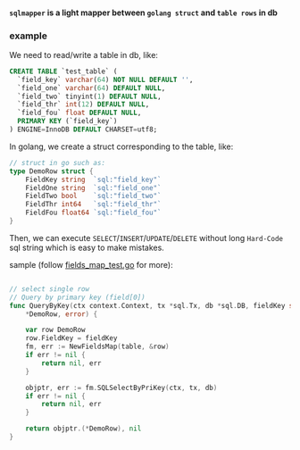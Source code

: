 #### `sqlmapper` is a light mapper between `golang struct` and `table rows` in db

### example
We need to read/write a table in db, like:
```sql
CREATE TABLE `test_table` (
  `field_key` varchar(64) NOT NULL DEFAULT '',
  `field_one` varchar(64) DEFAULT NULL,
  `field_two` tinyint(1) DEFAULT NULL,
  `field_thr` int(12) DEFAULT NULL,
  `field_fou` float DEFAULT NULL,
  PRIMARY KEY (`field_key`)
) ENGINE=InnoDB DEFAULT CHARSET=utf8;
```
In golang, we create a struct corresponding to the table, like:
```go
// struct in go such as:
type DemoRow struct {
	FieldKey string  `sql:"field_key"`
	FieldOne string  `sql:"field_one"`
	FieldTwo bool    `sql:"field_two"`
	FieldThr int64   `sql:"field_thr"`
	FieldFou float64 `sql:"field_fou"`
}
```
Then, we can execute `SELECT`/`INSERT`/`UPDATE`/`DELETE` 
without long `Hard-Code` sql string which is easy to make mistakes.

sample (follow [fields_map_test.go](https://github.com/arthas29/sqlmapper/blob/master/fields_map_test.go) for more):
```go

// select single row
// Query by primary key (field[0])
func QueryByKey(ctx context.Context, tx *sql.Tx, db *sql.DB, fieldKey string) (
	*DemoRow, error) {

	var row DemoRow
	row.FieldKey = fieldKey
	fm, err := NewFieldsMap(table, &row)
	if err != nil {
		return nil, err
	}

	objptr, err := fm.SQLSelectByPriKey(ctx, tx, db)
	if err != nil {
		return nil, err
	}

	return objptr.(*DemoRow), nil
}
    
```
